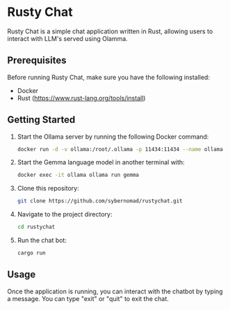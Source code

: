# Rusty Chat

Rusty Chat is a simple chat application written in Rust, allowing users to interact with LLM's served using Olamma.

## Prerequisites

Before running Rusty Chat, make sure you have the following installed:

- Docker
- Rust (https://www.rust-lang.org/tools/install)

## Getting Started

1. Start the Ollama server by running the following Docker command:

    ```bash
    docker run -d -v ollama:/root/.ollama -p 11434:11434 --name ollama ollama/ollama
    ```

2. Start the Gemma language model in another terminal with:

    ```bash
    docker exec -it ollama ollama run gemma
    ```

3. Clone this repository:

    ```bash
    git clone https://github.com/sybernomad/rustychat.git
    ```

4. Navigate to the project directory:

    ```bash
    cd rustychat
    ```

5. Run the chat bot:

    ```bash
    cargo run
    ```

## Usage

Once the application is running, you can interact with the chatbot by typing a message. You can type "exit" or "quit" to exit the chat.

